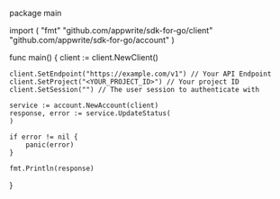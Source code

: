 package main

import (
    "fmt"
    "github.com/appwrite/sdk-for-go/client"
    "github.com/appwrite/sdk-for-go/account"
)

func main() {
    client := client.NewClient()

    client.SetEndpoint("https://example.com/v1") // Your API Endpoint
    client.SetProject("<YOUR_PROJECT_ID>") // Your project ID
    client.SetSession("") // The user session to authenticate with

    service := account.NewAccount(client)
    response, error := service.UpdateStatus(
    )

    if error != nil {
        panic(error)
    }

    fmt.Println(response)
}
